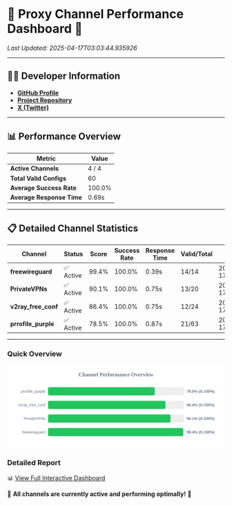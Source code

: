 # 🌟 Proxy Channel Performance Dashboard 🌟

_Last Updated: 2025-04-17T03:03:44.935926_

---

## 👩‍💻 Developer Information

- **[GitHub Profile](https://github.com/4n0nymou3)**  
- **[Project Repository](https://github.com/4n0nymou3/multi-proxy-config-fetcher)**  
- **[X (Twitter)](https://x.com/4n0nymou3)**  

---

## 📊 Performance Overview

| Metric                | Value       |
|-----------------------|-------------|
| **Active Channels**   | 4 / 4       |
| **Total Valid Configs** | 60          |
| **Average Success Rate** | 100.0%      |
| **Average Response Time** | 0.69s       |

---

## 📋 Detailed Channel Statistics

| Channel          | Status     | Score  | Success Rate | Response Time | Valid/Total | Last Success               |
|------------------|------------|--------|--------------|---------------|-------------|----------------------------|
| **freewireguard**  | ✅ Active  | 99.4%  | 100.0% | 0.39s         | 14/14       | 2025-04-17T03:03:44.934560 |
| **PrivateVPNs**  | ✅ Active  | 90.1%  | 100.0% | 0.75s         | 13/20       | 2025-04-17T03:03:44.513162 |
| **v2ray_free_conf**  | ✅ Active  | 86.4%  | 100.0% | 0.75s         | 12/24       | 2025-04-17T03:03:43.729242 |
| **prrofile_purple**  | ✅ Active  | 78.5%  | 100.0% | 0.87s         | 21/63       | 2025-04-17T03:03:42.947245 |

---

### Quick Overview
<div align="center">
  <a href="https://raw.githubusercontent.com/nullluser/NullRepo/refs/heads/main/assets/channel_stats_chart.svg">
    <img src="https://raw.githubusercontent.com/nullluser/NullRepo/refs/heads/main/assets/channel_stats_chart.svg" alt="Source Performance Statistics" width="800">
  </a>
</div>

### Detailed Report
📊 [View Full Interactive Dashboard](https://htmlpreview.github.io/?https://github.com/nullluser/NullRepo/blob/main/assets/performance_report.html)

🎉 **All channels are currently active and performing optimally!** 🎉
